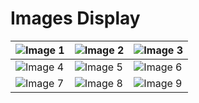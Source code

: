 # Images Display

| ![Image 1](https://github.com/user-attachments/assets/8c9f4f10-8b6a-4a2e-b868-56b465320b79) | ![Image 2](https://github.com/user-attachments/assets/40fc6155-4764-441a-aa72-02beaca5f0a0) | ![Image 3](https://github.com/user-attachments/assets/f4f4c81a-600c-4d4c-84c3-a17263a2813b) |
|---|---|---|
| ![Image 4](https://github.com/user-attachments/assets/ec497091-590a-47a2-8662-4e63fb042f71) | ![Image 5](https://github.com/user-attachments/assets/e1d19b02-6354-407b-bf56-3ace79fe0cc7) | ![Image 6](https://github.com/user-attachments/assets/01adfee5-4c79-4e0f-a1f0-9437444081e1) |
| ![Image 7](https://github.com/user-attachments/assets/5329937e-742c-4b7c-a519-4e0fd40df2b4) | ![Image 8](https://github.com/user-attachments/assets/a2e05b00-6b93-4c1e-8aa0-fcf65549403e) | ![Image 9](https://github.com/user-attachments/assets/a64176d8-d2aa-478e-a475-94f7df76024a) |

